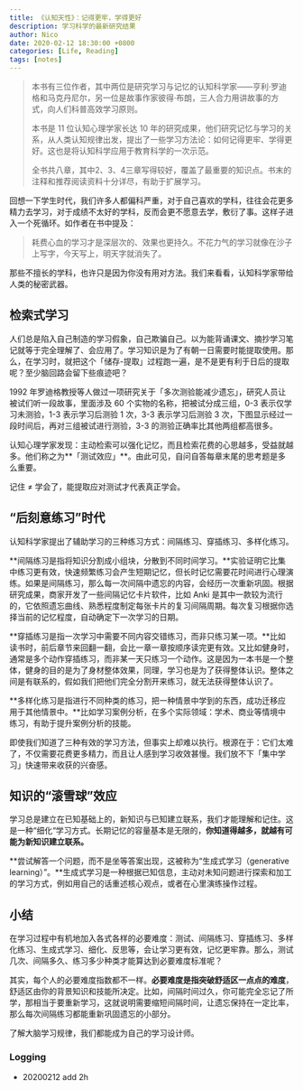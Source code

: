 ```yaml
---
title: 《认知天性》：记得更牢，学得更好
description: 学习科学的最新研究结果
author: Nico
date: 2020-02-12 18:30:00 +0800
categories: [Life, Reading]
tags: [notes]
---
```


> 本书有三位作者，其中两位是研究学习与记忆的认知科学家——亨利·罗迪格和马克丹尼尔，另一位是故事作家彼得·布朗，三人合力用讲故事的方式，向人们科普高效学习原则。
>
> 
>
> 本书是 11 位认知心理学家长达 10 年的研究成果，他们研究记忆与学习的关系，从人类认知规律出发，提出了一些学习方法论：如何记得更牢、学得更好。这也是将认知科学应用于教育科学的一次示范。
>
> 
>
> 全书共八章，其中2、3、4三章写得较好，覆盖了最重要的知识点。书末的注释和推荐阅读资料十分详尽，有助于扩展学习。

回想一下学生时代，我们许多人都偏科严重，对于自己喜欢的学科，往往会花更多精力去学习，对于成绩不太好的学科，反而会更不愿意去学，敷衍了事。这样子进入一个死循环。如作者在书中提及：

> 耗费心血的学习才是深层次的、效果也更持久。不花力气的学习就像在沙子上写字，今天写上，明天字就消失了。

那些不擅长的学科，也许只是因为你没有用对方法。我们来看看，认知科学家带给人类的秘密武器。

## 检索式学习

人们总是陷入自己制造的学习假象，自己欺骗自己。以为能背诵课文、摘抄学习笔记就等于完全理解了、会应用了。学习知识是为了有朝一日需要时能提取使用。那么，在学习时，就把这个「储存-提取」过程跑一遍，是不是更有利于日后的提取呢？至少脑回路会留下些痕迹吧？

1992 年罗迪格教授等人做过一项研究关于「多次测验能减少遗忘」，研究人员让被试们听一段故事，里面涉及 60 个实物的名称，把被试分成三组，0-3 表示仅学习未测验，1-3 表示学习后测验 1 次，3-3 表示学习后测验 3 次，下图显示经过一段时间后，再对三组被试进行测验，3-3 的测验正确率比其他两组都高很多。

认知心理学家发现：主动检索可以强化记忆，而且检索花费的心思越多，受益就越多。他们称之为**「测试效应」**。由此可见，自问自答每章末尾的思考题是多么重要。

记住 ≠ 学会了，能提取应对测试才代表真正学会。

## “后刻意练习”时代

认知科学家提出了辅助学习的三种练习方式：间隔练习、穿插练习、多样化练习。

**间隔练习是指将知识分割成小组块，分散到不同时间学习。**实验证明它比集中练习更有效，快速频繁练习会产生短期记忆，但长时记忆需要花时间进行心理演练。如果是间隔练习，那么每一次间隔中遗忘的内容，会经历一次重新巩固。根据研究成果，商家开发了一些间隔记忆卡片软件，比如 Anki 是其中一款较为流行的，它依照遗忘曲线、熟悉程度制定每张卡片的复习间隔周期。每次复习根据你选择当前的记忆程度，自动确定下一次学习的日期。

**穿插练习是指一次学习中需要不同内容交错练习，而非只练习某一项。**比如读书时，前后章节来回翻一翻，会比一章一章按顺序读完更有效。又比如健身时，通常是多个动作穿插练习，而非某一天只练习一个动作。这是因为一本书是一个整体，健身的目的是为了身材整体效果，同理，学习也是为了获得整体认识。整体之间是有联系的，假如我们把他们完全分割开来练习，就无法获得整体认识了。

**多样化练习是指进行不同种类的练习，把一种情景中学到的东西，成功迁移应用于其他情景中。**比如学习案例分析，在多个实际领域：学术、商业等情境中练习，有助于提升案例分析的技能。

即使我们知道了三种有效的学习方法，但事实上却难以执行。根源在于：它们太难了，不仅需要花费更多精力，而且让人感到学习收效甚慢。我们放不下「集中学习」快速带来收获的兴奋感。

## 知识的“滚雪球”效应

学习总是建立在已知基础上的，新知识与已知建立联系，我们才能理解和记住。这是一种“细化“学习方式。长期记忆的容量基本是无限的，**你知道得越多，就越有可能为新知识建立联系。**

**尝试解答一个问题，而不是坐等答案出现，这被称为“生成式学习（generative learning）”。**生成式学习是一种根据已知信息，主动对未知问题进行探索和加工的学习方式，例如用自己的话重述核心观点，或者在心里演练操作过程。


## 小结

在学习过程中有机地加入各式各样的必要难度：测试、间隔练习、穿插练习、多样化练习、生成式学习、细化、反思等，会让学习更有效，记忆更牢靠。那么，测试几次、间隔多久、练习多少种类才能算达到必要难度标准呢？

其实，每个人的必要难度指数都不一样。**必要难度是指突破舒适区一点点的难度**，舒适区由你的背景知识和技能所决定。比如，间隔时间过久，你可能完全忘记了所学，那相当于要重新学习，这就说明需要缩短间隔时间，让遗忘保持在一定比率，那么每次间隔练习都能重新巩固遗忘的小部分。

了解大脑学习规律，我们都能成为自己的学习设计师。

### Logging

- 20200212 add 2h

